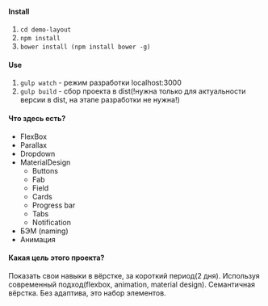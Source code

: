 #### Install
1. `cd demo-layout`
2. `npm install`
3. `bower install (npm install bower -g)`

#### Use
1. `gulp watch` - режим разработки localhost:3000
2. `gulp build` - сбор проекта в dist(!нужна только для актуальности версии в dist, на этапе разработки не нужна!)


#### Что здесь есть?
* FlexBox
* Parallax
* Dropdown
* MaterialDesign
    * Buttons
    * Fab
    * Field
    * Cards
    * Progress bar
    * Tabs
    * Notification
* БЭМ (naming)
* Анимация

#### Какая цель этого проекта?
Показать свои навыки в вёрстке, за короткий период(2 дня). Используя современный подход(flexbox, animation, material design). Семантичная вёрстка. Без адаптива, это набор элементов.

